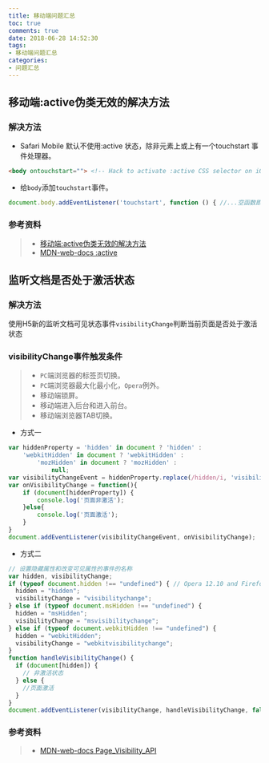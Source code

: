 ```yaml
---
title: 移动端问题汇总
toc: true
comments: true
date: 2018-06-28 14:52:30
tags:
- 移动端问题汇总
categories:
- 问题汇总
---
```


## 移动端:active伪类无效的解决方法
### 解决方法
* Safari Mobile 默认不使用:active 状态，除非元素上或<body>上有一个touchstart 事件处理器。
```html
<body ontouchstart=""> <!-- Hack to activate :active CSS selector on iOS browsers.-->
```
* 给`body`添加`touchstart`事件。
```js
document.body.addEventListener('touchstart', function () { //...空函数即可});
```
### 参考资料
> * [移动端:active伪类无效的解决方法](https://blog.csdn.net/freshlover/article/details/43735273)
> * [MDN-web-docs :active](https://developer.mozilla.org/zh-CN/docs/Web/CSS/:active)

## 监听文档是否处于激活状态
### 解决方法
使用H5新的监听文档可见状态事件`visibilityChange`判断当前页面是否处于激活状态
### visibilityChange事件触发条件
> * `PC`端浏览器的标签页切换。
> * `PC`端浏览器最大化最小化，`Opera`例外。
> * 移动端锁屏。
> * 移动端进入后台和进入前台。
> * 移动端浏览器TAB切换。

* 方式一
```js
var hiddenProperty = 'hidden' in document ? 'hidden' :
    'webkitHidden' in document ? 'webkitHidden' :
        'mozHidden' in document ? 'mozHidden' :
            null;
var visibilityChangeEvent = hiddenProperty.replace(/hidden/i, 'visibilitychange');
var onVisibilityChange = function(){
    if (document[hiddenProperty]) {
        console.log('页面非激活');
    }else{
        console.log('页面激活');
    }
}
document.addEventListener(visibilityChangeEvent, onVisibilityChange);
```
* 方式二
```js
// 设置隐藏属性和改变可见属性的事件的名称
var hidden, visibilityChange;
if (typeof document.hidden !== "undefined") { // Opera 12.10 and Firefox 18 and later support
  hidden = "hidden";
  visibilityChange = "visibilitychange";
} else if (typeof document.msHidden !== "undefined") {
  hidden = "msHidden";
  visibilityChange = "msvisibilitychange";
} else if (typeof document.webkitHidden !== "undefined") {
  hidden = "webkitHidden";
  visibilityChange = "webkitvisibilitychange";
}
function handleVisibilityChange() {
  if (document[hidden]) {
    // 非激活状态
  } else {
    //页面激活
  }
}
document.addEventListener(visibilityChange, handleVisibilityChange, false);
```
### 参考资料
> * [MDN-web-docs Page_Visibility_API](https://developer.mozilla.org/zh-CN/docs/Web/API/Page_Visibility_API)


